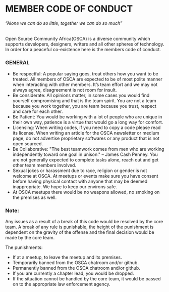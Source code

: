 # **MEMBER CODE OF CONDUCT**

###### _“Alone we can do so little, together we can do so much”_

Open Source Community Africa(OSCA) is a diverse community which supports developers, designers, writers and all other spheres of technology. In order for a peaceful co-existence here is the members code of conduct.

### GENERAL

* Be respectful: A popular saying goes, treat others how you want to be treated. All members of OSCA are expected to be of most polite manner when interacting with other members. It’s team effort and we may not always agree, disagreement is not room for insult.
* Be considerate: All opinions matter, in some cases you would find yourself compromising and that is the team spirit. You are not a team because you work together, you are team because you trust, respect and care for each other.
* Be Patient: You would be working with a lot of people who are unique in their own way, patience is a virtue that would go a long way for comfort.
* Licensing: When writing codes, if you need to copy a code please read its license. When writing an article for the OSCA newsletter or medium page, do not advertise proprietary softwares or any product that is not open sourced.
* Be Collaborative: "The best teamwork comes from men who are working independently toward one goal in unison." – James Cash Penney. You are not generally expected to complete tasks alone, reach out and get other team members involved.
* Sexual jokes or harassment due to race, religion or gender is not welcome at OSCA. At meetups or events make sure you have consent before having physical contact with anyone that may be deemed inappropriate. We hope to keep our environs safe.
* At OSCA meetups there would be no weapons allowed, no smoking on the premises as well.



### Note:

Any issues as a result of a break of this code would be resolved by the core team.
A break of any rule is punishable, the height of the punishment is dependent on the gravity of the offense and the final decision would be made by the core team. 

The punishments:
* If at a meetup, to leave the meetup and its premises.
* Temporarily banned from the OSCA chatroom and/or github.
* Permanently banned from the OSCA chatroom and/or github.
* If you are currently a chapter lead, you would be dropped.
* If the situation cannot be handled by the core team, it would be passed on to the appropriate law enforcement agency.
